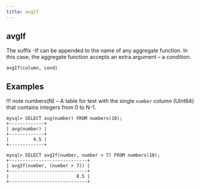 ```yaml
---
title: avgIf
---
```



## avgIf 

The suffix -If can be appended to the name of any aggregate function. In this case, the aggregate function accepts an extra argument – a condition.

```
avgIf(column, cond)
```

## Examples

!!! note
    numbers(N) – A table for test with the single `number` column (UInt64) that contains integers from 0 to N-1.

```
mysql> SELECT avg(number) FROM numbers(10);
+-------------+
| avg(number) |
+-------------+
|         4.5 |
+-------------+

mysql> SELECT avgIf(number, number > 7) FROM numbers(10);
+-----------------------------+
| avgIf(number, (number > 7)) |
+-----------------------------+
|                         8.5 |
+-----------------------------+
```
